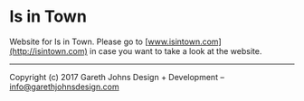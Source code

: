# Is in Town

Website for Is in Town. Please go to [www.isintown.com](http://isintown.com) in case you want to take a look at the website.

* * *

Copyright (c) 2017 Gareth Johns Design + Development – info@garethjohnsdesign.com